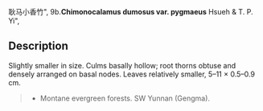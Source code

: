 耿马小香竹",
9b.**Chimonocalamus dumosus var. pygmaeus** Hsueh & T. P. Yi",

## Description
Slightly smaller in size. Culms basally hollow; root thorns obtuse and densely arranged on basal nodes. Leaves relatively smaller, 5–11 × 0.5–0.9 cm.

> * Montane evergreen forests. SW Yunnan (Gengma).
